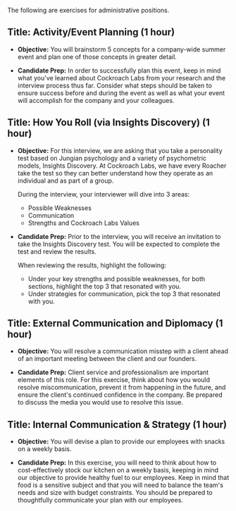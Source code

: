 The following are exercises for administrative positions.

## **Title: Activity/Event Planning (1 hour)**

- **Objective:** You will brainstorm 5 concepts for a company-wide summer event and plan one of those concepts in greater detail.

- **Candidate Prep:** In order to successfully plan this event, keep in mind what you've learned about Cockroach Labs from your research and the interview process thus far. Consider what steps should be taken to ensure success before and during the event as well as what your event will accomplish for the company and your colleagues.


## **Title: How You Roll (via Insights Discovery) (1 hour)**

- **Objective:** For this interview, we are asking that you take a personality test based on Jungian psychology and a variety of psychometric models, Insights Discovery. At Cockroach Labs, we have every Roacher take the test so they can better understand how they operate as an individual and as part of a group.

  During the interview, your interviewer will dive into 3 areas:
    - Possible Weaknesses
    - Communication
   - Strengths and Cockroach Labs Values

- **Candidate Prep:** Prior to the interview, you will receive an invitation to take the Insights Discovery test. You will be expected to complete the test and review the results.

  When reviewing the results, highlight the following:
    - Under your key strengths and possible weaknesses, for both sections, highlight the top 3 that resonated with you. 
   - Under strategies for communication, pick the top 3 that resonated with you. 


## **Title: External Communication and Diplomacy (1 hour)**

- **Objective:** You will resolve a communication misstep with a client ahead of an important meeting between the client and our founders.

- **Candidate Prep:** Client service and professionalism are important elements of this role. For this exercise, think about how you would resolve miscommunication, prevent it from happening in the future, and ensure the client's continued confidence in the company. Be prepared to discuss the media you would use to resolve this issue.


## **Title:** **Internal Communication & Strategy (1 hour)**

- **Objective:** You will devise a plan to provide our employees with snacks on a weekly basis.

- **Candidate Prep:** In this exercise, you will need to think about how to cost-effectively stock our kitchen on a weekly basis, keeping in mind our objective to provide healthy fuel to our employees. Keep in mind that food is a sensitive subject and that you will need to balance the team's needs and size with budget constraints. You should be prepared to thoughtfully communicate your plan with our employees.
